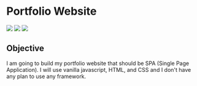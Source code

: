 # Portfolio Website
![](https://img.shields.io/badge/HTML5-E34F26?logo=HTML5&logoColor=white)&nbsp;![](https://img.shields.io/badge/CSS3-1572B6?logo=CSS3&logoColor=white)&nbsp;![](https://img.shields.io/badge/JavaScript-F7DF1E?logo=JavaScript&logoColor=black)

## Objective
I am going to build my portfolio website that should be SPA (Single Page Application). I will use vanilla javascript, HTML, and CSS and I don't have any plan to use any framework.


